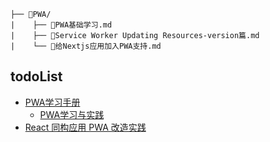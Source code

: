 ```
├── 📂PWA/
|    ├── 📄PWA基础学习.md
|    ├── 📄Service Worker Updating Resources-version篇.md
|    └── 📄给Nextjs应用加入PWA支持.md
```

## todoList

- [PWA学习手册](https://pwa.alienzhou.com/)
  - [PWA学习与实践](https://juejin.cn/post/6844903727468380168)
- [React 同构应用 PWA 改造实践](https://juejin.cn/post/6844903609046401032)
